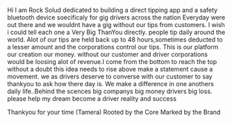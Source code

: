 Hi
I am Rock Solud dedicated to building a direct tipping app
and a safety bluetooth device soecificaly for gig drivers across the nation
Everyday were out there and we wouldnt have  a gig without our tips from customers.
I wish i could tell each one a Very Big ThanYou directly. people tip daily around the world. Alot of our tips are held back up to 48 hours,sometimes deducted to a lesser amount and the corporations control our tips. This is our platform our creation our money. without our customer and driver corporations would be loosing alot of revenue.I come from the bottom to reach the top without a doubt this idea needs to rise above make a statement  cause a movement. we as drivers deserve to converse with our customer to say thankyou to ask how there day is. We make a difference in one anothers daily life..Behind the scences big companys big money drivers big loss. please help my dream become a driver reality and success

Thankyou for your time
(Tamera)
Rooted by the Core
Marked by the Brand
